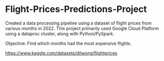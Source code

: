 # Flight-Prices-Predictions-Project

Created a data processing pipeline using a dataset of flight prices from various months in 2022. This project primarily used Google Cloud Platform using a dataproc cluster, along with Python/PySpark.

Objective: Find which months had the most expensive flights.

https://www.kaggle.com/datasets/dilwong/flightprices
